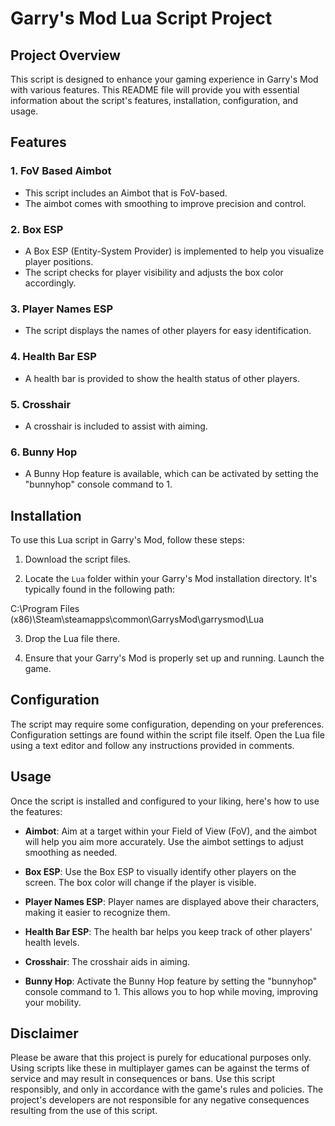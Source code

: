 # Garry's Mod Lua Script Project

## Project Overview

This script is designed to enhance your gaming experience in Garry's Mod with various features. This README file will provide you with essential information about the script's features, installation, configuration, and usage.

## Features

### 1. FoV Based Aimbot
- This script includes an Aimbot that is FoV-based.
- The aimbot comes with smoothing to improve precision and control.

### 2. Box ESP
- A Box ESP (Entity-System Provider) is implemented to help you visualize player positions.
- The script checks for player visibility and adjusts the box color accordingly.

### 3. Player Names ESP
- The script displays the names of other players for easy identification.

### 4. Health Bar ESP
- A health bar is provided to show the health status of other players.

### 5. Crosshair
- A crosshair is included to assist with aiming.

### 6. Bunny Hop
- A Bunny Hop feature is available, which can be activated by setting the "bunnyhop" console command to 1.

## Installation

To use this Lua script in Garry's Mod, follow these steps:

1. Download the script files.

2. Locate the `Lua` folder within your Garry's Mod installation directory. It's typically found in the following path:

C:\Program Files (x86)\Steam\steamapps\common\GarrysMod\garrysmod\Lua

3. Drop the Lua file there.

4. Ensure that your Garry's Mod is properly set up and running. Launch the game.

## Configuration

The script may require some configuration, depending on your preferences. Configuration settings are found within the script file itself. Open the Lua file using a text editor and follow any instructions provided in comments.

## Usage

Once the script is installed and configured to your liking, here's how to use the features:

- **Aimbot**: Aim at a target within your Field of View (FoV), and the aimbot will help you aim more accurately. Use the aimbot settings to adjust smoothing as needed.

- **Box ESP**: Use the Box ESP to visually identify other players on the screen. The box color will change if the player is visible.

- **Player Names ESP**: Player names are displayed above their characters, making it easier to recognize them.

- **Health Bar ESP**: The health bar helps you keep track of other players' health levels.

- **Crosshair**: The crosshair aids in aiming.

- **Bunny Hop**: Activate the Bunny Hop feature by setting the "bunnyhop" console command to 1. This allows you to hop while moving, improving your mobility.

## Disclaimer

Please be aware that this project is purely for educational purposes only. Using scripts like these in multiplayer games can be against the terms of service and may result in consequences or bans. Use this script responsibly, and only in accordance with the game's rules and policies. The project's developers are not responsible for any negative consequences resulting from the use of this script.


